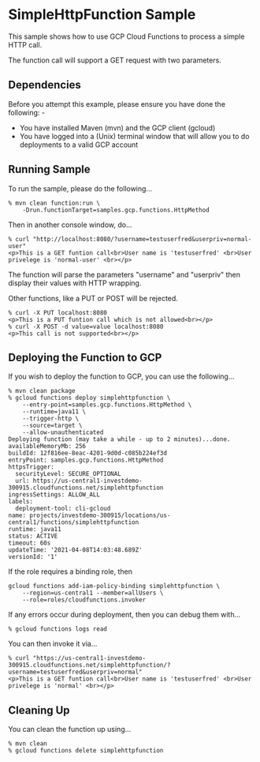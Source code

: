 SimpleHttpFunction Sample
=========================

This sample shows how to use GCP Cloud Functions to process a simple HTTP call.

The function call will support a GET request with two parameters.

Dependencies
------------
Before you attempt this example, please ensure you have done the following: -
- You have installed Maven (mvn) and the GCP client (gcloud)
- You have logged into a (Unix) terminal window that will allow you to do deployments to a valid GCP account

Running Sample
--------------
To run the sample, please do the following...

    % mvn clean function:run \
        -Drun.functionTarget=samples.gcp.functions.HttpMethod

Then in another console window, do...

    % curl "http://localhost:8080/?username=testuserfred&userpriv=normal-user"
    <p>This is a GET funtion call<br>User name is 'testuserfred' <br>User privelege is 'normal-user' <br></p>

The function will parse the parameters "username" and "userpriv" then display their values with HTTP wrapping.

Other functions, like a PUT or POST will be rejected.

    % curl -X PUT localhost:8080
    <p>This is a PUT funtion call which is not allowed<br></p>
    % curl -X POST -d value=value localhost:8080
    <p>This call is not supported<br></p>

Deploying the Function to GCP
-----------------------------
If you wish to deploy the function to GCP, you can use the following...

    % mvn clean package
    % gcloud functions deploy simplehttpfunction \
        --entry-point=samples.gcp.functions.HttpMethod \
        --runtime=java11 \
        --trigger-http \
        --source=target \
        --allow-unauthenticated 
    Deploying function (may take a while - up to 2 minutes)...done.                                              
    availableMemoryMb: 256
    buildId: 12f816ee-8eac-4201-9d0d-c085b224ef3d
    entryPoint: samples.gcp.functions.HttpMethod
    httpsTrigger:
      securityLevel: SECURE_OPTIONAL
      url: https://us-central1-investdemo-300915.cloudfunctions.net/simplehttpfunction
    ingressSettings: ALLOW_ALL
    labels:
      deployment-tool: cli-gcloud
    name: projects/investdemo-300915/locations/us-central1/functions/simplehttpfunction
    runtime: java11
    status: ACTIVE
    timeout: 60s
    updateTime: '2021-04-08T14:03:48.689Z'
    versionId: '1'

If the role requires a binding role, then

    gcloud functions add-iam-policy-binding simplehttpfunction \
        --region=us-central1 --member=allUsers \
        --role=roles/cloudfunctions.invoker

If any errors occur during deployment, then you can debug them with...

    % gcloud functions logs read
    
You can then invoke it via...

    % curl "https://us-central1-investdemo-300915.cloudfunctions.net/simplehttpfunction/?username=testuserfred&userpriv=normal"
    <p>This is a GET funtion call<br>User name is 'testuserfred' <br>User privelege is 'normal' <br></p>

Cleaning Up
-----------
You can clean the function up using...

    % mvn clean
    % gcloud functions delete simplehttpfunction


